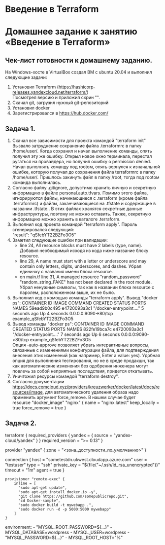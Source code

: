 # Введение в Terraform
# Домашнее задание к занятию «Введение в Terraform»

## Чек-лист готовности к домашнему заданию.
  На Windows-хосте в VirtualBox создал ВМ с ubuntu 20.04 и выполнил следующие задачи:  
  1. Установил Terraform (https://hashicorp-releases.yandexcloud.net/terraform/)  
     Посмотрел версию и приложил скрин "".  
  2. Скачал git, загрузил нужный git-репозиторий  
  3. Установил docker  
  4. Зарегистрировался в https://hub.docker.com/  
      
## Задача 1.
  1. Скачал все зависимости для проекта командой "terraform init"  
     Вызвало затруднение сохранение файла .terraformrc в папку /home/user/. Когда сохранил и начал выполнение команды, опять получил эту же ошибку. Открыл новое окно терминала, перестал ругаться на провайдера, но получил ошибку о permission denied. Начал выполнять команду под rootом, опять вернулся к изначальной ошибке, которую получал до сохранения файла terraformrc в папку /home/user/. Пришлось закинуть файл в папку /root, тогда под rootом команда выполнилась.  
  2. Согласно файлу .gitignore, допустимо хранить личную и секретную информацию в файле personal.auto.tfvars. Помимо этого файла, игнорируются файлы, начинающиеся с .terraform (кроме файла .terraformrc) и файлы, заканчивающиеся на .tfstate и содержащие в названии .tfstate.. В этих файлах хранятся секретные данные инфраструктуры, поэтому их можно  оставить. Также, секретную информацию можно хранить в каталоге .terraform.
  3. Выполнил код проекта командой "terraform apply". Пароль сгенерировался следующий:  
     "result": "qSfebYT22BZFo3O5"
  4. Заметил следующие ошибки при валидации:
     - line 24, All resource blocks must have 2 labels (type, name). Добавил необходимый исходя из кода ниже название блоку resource.
     - line 29, A name must start with a letter or underscore and may contain only letters, digits, underscores, and dashes. Убрал единичку с названия имени блока resource.
     - on main.tf line 31, A managed resource "random_password" "random_string_FAKE" has not been declared in the root module. Убрал ненужные символы, так как в названии блока resource с паролем, расположенном выше, их не было.
   5. Выполнил код с комощью команды "terraform apply". Вывод "docker ps":
      CONTAINER ID   IMAGE          COMMAND                  CREATED         STATUS         PORTS                  NAMES
59ead9b0c495   e4720093a3c1   "/docker-entrypoint.…"   5 seconds ago   Up 4 seconds   0.0.0.0:9090->80/tcp   example_qSfebYT22BZFo3O5
   6. Вывод команды "docker ps":
CONTAINER ID   IMAGE          COMMAND                  CREATED         STATUS         PORTS                  NAMES
822fe19bca7c   e4720093a3c1   "/docker-entrypoint.…"   7 seconds ago   Up 6 seconds   0.0.0.0:9090->80/tcp   example_qSfebYT22BZFo3O5  
      Опция -auto-approve позволяет убрать интерактивные вопросы, связанные с изменениями конфигурации файла, для подтверждения внесения этих изменений (как например, Enter a value: yes). Удобная опция для выполнения тестирования, но не в среде продакшн, так как автоматические изменения без одобрения инженера могут повлечь за собой неприятные последствия, придется откатывать.  
   7. Уничтожил ресурсы командой "terraform destroy".  
   8. Согласно документации https://docs.comcloud.xyz/providers/kreuzwerker/docker/latest/docs/resources/image, для автоматического удаления образа надо применить аргумент force_remove. В нашем случае будет  
      resource "docker_image" "nginx" {
        name         = "nginx:latest"
        keep_locally = true
        force_remove = true
      }
 

## Задача 2.
terraform {
  required_providers {
    yandex = {
      source = "yandex-cloud/yandex"
    }
  }
  required_version = ">= 0.13"
}

provider "yandex" {
  zone = "<зона_доступности_по_умолчанию>"
}

connection {
        host = "sometestdn.ukwest.cloudapp.azure.com"
        user = "testuser"
        type = "ssh"
        private_key = "${file("~/.ssh/id_rsa_unencrypted")}"
        timeout = "1m"
        agent = true
    }

    provisioner "remote-exec" {
        inline = [
          "sudo apt-get update",
          "sudo apt-get install docker.io -y",
          "git clone https://github.com/somepublicrepo.git",
          "cd Docker-sample",
          "sudo docker build -t mywebapp .",
          "sudo docker run -d -p 5000:5000 mywebapp"
        ]
    }


environment:
      - "MYSQL_ROOT_PASSWORD=${...}"
      - MYSQL_DATABASE=wordpress
      - MYSQL_USER=wordpress
      - "MYSQL_PASSWORD=${...}"
      - MYSQL_ROOT_HOST="%"

